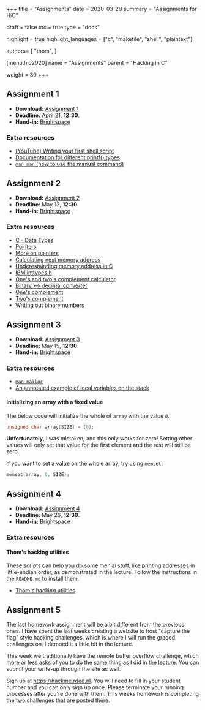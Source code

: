 +++
title = "Assignments"
date = 2020-03-20
summary = "Assignments for HiC"

draft = false
toc = true
type = "docs"

highlight = true
highlight_languages = ["c", "makefile", "shell", "plaintext"]

authors= [
  "thom",
]

[menu.hic2020]
  name = "Assignments"
  parent = "Hacking in C"

weight = 30
+++


## Assignment 1

* **Download:** [Assignment 1](assignment1.pdf)
* **Deadline:** April 21, **12:30**.
* **Hand-in:** [Brightspace][]

### Extra resources

* [(YouTube) Writing your first shell script](https://www.youtube.com/watch?v=eiBVlxxu3so)
* [Documentation for different printf() types](https://icecube.wisc.edu/~dglo/c_class/printf.html)
* [`man man` (how to use the manual command)](https://manpage.me/index.cgi?apropos=0&q=man&sektion=0&manpath=Debian+8.1.0&arch=default&format=html)

## Assignment 2

* **Download:** [Assignment 2](assignment2.pdf)
* **Deadline:** May 12, **12:30**.
* **Hand-in:** [Brightspace][]

### Extra resources

* [C - Data Types](https://www.tutorialspoint.com/cprogramming/c_data_types.htm)
* [Pointers](https://www.codingame.com/playgrounds/14589/how-to-play-with-pointers-in-c/a-pointer-is-a-variable)
* [More on pointers](https://www.cs.yale.edu/homes/aspnes/pinewiki/C(2f)Pointers.html)
* [Calculating next memory address](https://denniskubes.com/2012/08/17/basics-of-memory-addresses-in-c/)
* [Underestainding memory address in C](https://computer.howstuffworks.com/c23.htm)
* [IBM inttypes.h](https://www.ibm.com/support/knowledgecenter/en/SSLTBW_2.1.0/com.ibm.zos.v2r1.bpxbd00/inttyph.htm)
* [One's and two's complement calculator](https://ncalculators.com/digital-computation/1s-2s-complement-calculator.htm)
* [Binary <-> decimal converter](https://www.rapidtables.com/convert/number/binary-to-decimal.html)
* [One's complement](https://www.tutorialspoint.com/one-s-complement)
* [Two's complement](https://www.cs.cornell.edu/~tomf/notes/cps104/twoscomp.html)
* [Writing out binary numbers](https://stackoverflow.com/questions/6373093/how-to-print-binary-number-via-printf)

## Assignment 3

* **Download:** [Assignment 3](assignment3.pdf)
* **Deadline:** May 19, **12:30**.
* **Hand-in:** [Brightspace][]

### Extra resources

* [``man malloc``](http://man7.org/linux/man-pages/man3/malloc.3.html)
* [An annotated example of local variables on the stack](https://www.cs.rutgers.edu/~pxk/419/notes/frames.html)

#### Initializing an array with a fixed value

The below code will initialize the whole of ``array`` with the value ``0``.
```c
unsigned char array[SIZE] = {0};
```

**Unfortunately**, I was mistaken, and this only works for zero!
Setting other values will only set that value for the first element and the rest will still be zero.

If you want to set a value on the whole array, try using ``memset``:
```c
memset(array, 0, SIZE);
```

## Assignment 4

* **Download:** [Assignment 4](assignment4.pdf)
* **Deadline:** May 26, **12:30**.
* **Hand-in:** [Brightspace][]

### Extra resources

#### Thom's hacking utilities

These scripts can help you do some menial stuff, like printing addresses in little-endian order, as demonstrated in the lecture.
Follow the instructions in the ``README.md`` to install them.

 * [Thom's hacking utilities](utilities.tar.gz)

## Assignment 5

The last homework assignment will be a bit different from the previous ones. I have spent the last weeks creating a website to host "capture the flag" style hacking challenges, which is where I will run the graded challenges on. I demoed it a little bit in the lecture.

This week we traditionally have the remote buffer overflow challenge, which more or less asks of you to do the same thing as I did in the lecture. You can submit your write-up through the site as well.

Sign up at https://hackme.rded.nl. You will need to fill in your student number and you can only sign up once. Please terminate your running processes after you're done with them. This weeks homework is completing the two challenges that are posted there.



[Brightspace]: https://brightspace.ru.nl/d2l/home/88557
